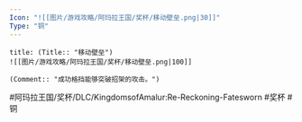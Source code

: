 ```yaml
---
Icon: "![[图片/游戏攻略/阿玛拉王国/奖杯/移动壁垒.png|30]]"
Type: "铜"
---
```

```ad-common-bronze-trophy
title: (Title:: "移动壁垒")
![[图片/游戏攻略/阿玛拉王国/奖杯/移动壁垒.png|100]]

(Comment:: "成功格挡能够突破招架的攻击。")
```

#阿玛拉王国/奖杯/DLC/KingdomsofAmalur:Re-Reckoning-Fatesworn #奖杯 #铜
